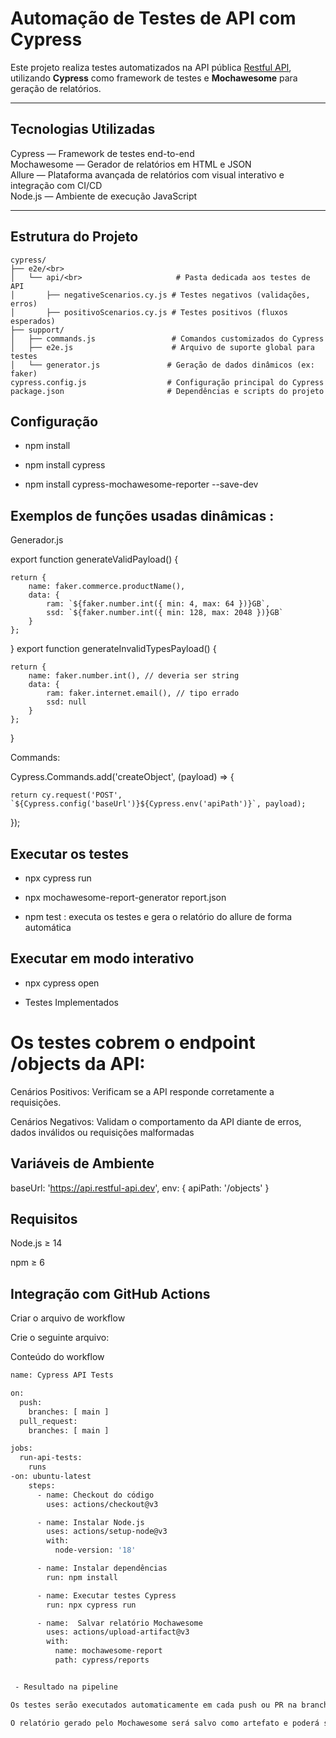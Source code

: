 #  Automação de Testes de API com Cypress

Este projeto realiza testes automatizados na API pública [Restful API](https://api.restful-api.dev), utilizando **Cypress** como framework de testes e **Mochawesome** para geração de relatórios.

---

## Tecnologias Utilizadas

Cypress — Framework de testes end-to-end  
Mochawesome — Gerador de relatórios em HTML e JSON  
Allure — Plataforma avançada de relatórios com visual interativo e integração com CI/CD  
Node.js — Ambiente de execução JavaScript  

---

## Estrutura do Projeto
```plaintext
cypress/
├── e2e/<br>
│   └── api/<br>                     # Pasta dedicada aos testes de API
│       ├── negativeScenarios.cy.js # Testes negativos (validações, erros)
│       ├── positivoScenarios.cy.js # Testes positivos (fluxos esperados)
├── support/
│   ├── commands.js                 # Comandos customizados do Cypress
│   ├── e2e.js                      # Arquivo de suporte global para testes
│   └── generator.js               # Geração de dados dinâmicos (ex: faker)
cypress.config.js                  # Configuração principal do Cypress
package.json                       # Dependências e scripts do projeto

```` 

##  Configuração

- npm install

- npm install cypress

- npm install cypress-mochawesome-reporter --save-dev

## Exemplos de funções usadas dinâmicas :

Generador.js

export function generateValidPayload() {

    return {
        name: faker.commerce.productName(),
        data: {
            ram: `${faker.number.int({ min: 4, max: 64 })}GB`,
            ssd: `${faker.number.int({ min: 128, max: 2048 })}GB`
        }
    };
}
export function generateInvalidTypesPayload() {

    return {
        name: faker.number.int(), // deveria ser string
        data: {
            ram: faker.internet.email(), // tipo errado
            ssd: null
        }
    };
}

Commands:

Cypress.Commands.add('createObject', (payload) => {

    return cy.request('POST', `${Cypress.config('baseUrl')}${Cypress.env('apiPath')}`, payload);
});


## Executar os testes

- npx cypress run

- npx mochawesome-report-generator report.json 

-  npm test :  executa os testes e gera o relatório do allure de forma automática


## Executar em modo interativo

- npx cypress open

- Testes Implementados

# Os testes cobrem o endpoint /objects da API:

Cenários Positivos: Verificam se a API responde corretamente a requisições.

Cenários Negativos: Validam o comportamento da API diante de erros, dados inválidos ou requisições malformadas


## Variáveis de Ambiente

baseUrl: 'https://api.restful-api.dev',
env: {
  apiPath: '/objects'
}

##  Requisitos

Node.js ≥ 14

npm ≥ 6



 ##  Integração com GitHub Actions


 Criar o arquivo de workflow

Crie o seguinte arquivo:

Conteúdo do workflow

```bash
name: Cypress API Tests

on:
  push:
    branches: [ main ]
  pull_request:
    branches: [ main ]

jobs:
  run-api-tests:
    runs
-on: ubuntu-latest
    steps:
      - name: Checkout do código
        uses: actions/checkout@v3

      - name: Instalar Node.js
        uses: actions/setup-node@v3
        with:
          node-version: '18'

      - name: Instalar dependências
        run: npm install

      - name: Executar testes Cypress
        run: npx cypress run

      - name:  Salvar relatório Mochawesome
        uses: actions/upload-artifact@v3
        with:
          name: mochawesome-report
          path: cypress/reports


 - Resultado na pipeline

Os testes serão executados automaticamente em cada push ou PR na branch main.

O relatório gerado pelo Mochawesome será salvo como artefato e poderá ser baixado diretamente pela interface do GitHub Actions.
